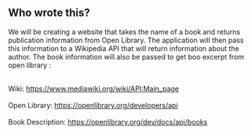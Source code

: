 ## Who wrote this?

We will be creating a website that takes the name of a book and returns publication information from Open Library. The application will then pass this information to a Wikipedia API that will return information about the author. The book information will also be passed to get boo excerpt from open library :

<br>Wiki: https://www.mediawiki.org/wiki/API:Main_page</br>
<br>Open Library: https://openlibrary.org/developers/api</br>
<br>Book Description: https://openlibrary.org/dev/docs/api/books</br>
